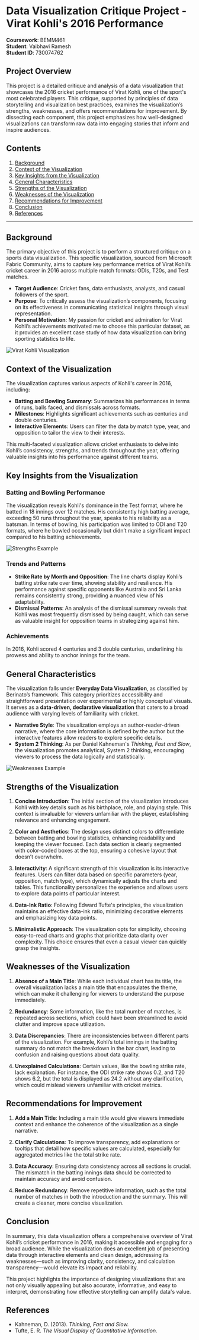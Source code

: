 # Data Visualization Critique Project - Virat Kohli's 2016 Performance

**Coursework**: BEMM461  
**Student**: Vaibhavi Ramesh  
**Student ID**: 730074762  

## Project Overview
This project is a detailed critique and analysis of a data visualization that showcases the 2016 cricket performance of Virat Kohli, one of the sport's most celebrated players. This critique, supported by principles of data storytelling and visualization best practices, examines the visualization’s strengths, weaknesses, and offers recommendations for improvement. By dissecting each component, this project emphasizes how well-designed visualizations can transform raw data into engaging stories that inform and inspire audiences.

## Contents
1. [Background](#background)
2. [Context of the Visualization](#context-of-the-visualization)
3. [Key Insights from the Visualization](#key-insights-from-the-visualization)
4. [General Characteristics](#general-characteristics)
5. [Strengths of the Visualization](#strengths-of-the-visualization)
6. [Weaknesses of the Visualization](#weaknesses-of-the-visualization)
7. [Recommendations for Improvement](#recommendations-for-improvement)
8. [Conclusion](#conclusion)
9. [References](#references)

---

## Background
The primary objective of this project is to perform a structured critique on a sports data visualization. This specific visualization, sourced from Microsoft Fabric Community, aims to capture key performance metrics of Virat Kohli’s cricket career in 2016 across multiple match formats: ODIs, T20s, and Test matches.

- **Target Audience**: Cricket fans, data enthusiasts, analysts, and casual followers of the sport.
- **Purpose**: To critically assess the visualization’s components, focusing on its effectiveness in communicating statistical insights through visual representation.
- **Personal Motivation**: My passion for cricket and admiration for Virat Kohli’s achievements motivated me to choose this particular dataset, as it provides an excellent case study of how data visualization can bring sporting statistics to life.

![Virat Kohli Visualization](assets/Visualisation.png)

## Context of the Visualization
The visualization captures various aspects of Kohli's career in 2016, including:

- **Batting and Bowling Summary**: Summarizes his performances in terms of runs, balls faced, and dismissals across formats.
- **Milestones**: Highlights significant achievements such as centuries and double centuries.
- **Interactive Elements**: Users can filter the data by match type, year, and opposition to tailor the view to their interests.

This multi-faceted visualization allows cricket enthusiasts to delve into Kohli’s consistency, strengths, and trends throughout the year, offering valuable insights into his performance against different teams.

## Key Insights from the Visualization

### Batting and Bowling Performance
The visualization reveals Kohli's dominance in the Test format, where he batted in 18 innings over 12 matches. His consistently high batting average, exceeding 50 runs throughout the year, speaks to his reliability as a batsman.
In terms of bowling, his participation was limited to ODI and T20 formats, where he bowled occasionally but didn’t make a significant impact compared to his batting achievements.

![Strengths Example](assets/Strengths.png)

### Trends and Patterns
- **Strike Rate by Month and Opposition**: The line charts display Kohli’s batting strike rate over time, showing stability and resilience. His performance against specific opponents like Australia and Sri Lanka remains consistently strong, providing a nuanced view of his adaptability.
- **Dismissal Patterns**: An analysis of the dismissal summary reveals that Kohli was most frequently dismissed by being caught, which can serve as valuable insight for opposition teams in strategizing against him.

### Achievements
In 2016, Kohli scored 4 centuries and 3 double centuries, underlining his prowess and ability to anchor innings for the team.

## General Characteristics
The visualization falls under **Everyday Data Visualization**, as classified by Berinato’s framework. This category prioritizes accessibility and straightforward presentation over experimental or highly conceptual visuals. It serves as a **data-driven, declarative visualization** that caters to a broad audience with varying levels of familiarity with cricket.

- **Narrative Style**: The visualization employs an author-reader-driven narrative, where the core information is defined by the author but the interactive features allow readers to explore specific details.
- **System 2 Thinking**: As per Daniel Kahneman's *Thinking, Fast and Slow*, the visualization promotes analytical, System 2 thinking, encouraging viewers to process the data logically and statistically.

![Weaknesses Example](assets/Weakness.png)

## Strengths of the Visualization

1. **Concise Introduction**: The initial section of the visualization introduces Kohli with key details such as his birthplace, role, and playing style. This context is invaluable for viewers unfamiliar with the player, establishing relevance and enhancing engagement.

2. **Color and Aesthetics**: The design uses distinct colors to differentiate between batting and bowling statistics, enhancing readability and keeping the viewer focused. Each data section is clearly segmented with color-coded boxes at the top, ensuring a cohesive layout that doesn’t overwhelm.

3. **Interactivity**: A significant strength of this visualization is its interactive features. Users can filter data based on specific parameters (year, opposition, match type), which dynamically adjusts the charts and tables. This functionality personalizes the experience and allows users to explore data points of particular interest.

4. **Data-Ink Ratio**: Following Edward Tufte's principles, the visualization maintains an effective data-ink ratio, minimizing decorative elements and emphasizing key data points.

5. **Minimalistic Approach**: The visualization opts for simplicity, choosing easy-to-read charts and graphs that prioritize data clarity over complexity. This choice ensures that even a casual viewer can quickly grasp the insights.

## Weaknesses of the Visualization

1. **Absence of a Main Title**: While each individual chart has its title, the overall visualization lacks a main title that encapsulates the theme, which can make it challenging for viewers to understand the purpose immediately.

2. **Redundancy**: Some information, like the total number of matches, is repeated across sections, which could have been streamlined to avoid clutter and improve space utilization.

3. **Data Discrepancies**: There are inconsistencies between different parts of the visualization. For example, Kohli’s total innings in the batting summary do not match the breakdown in the bar chart, leading to confusion and raising questions about data quality.

4. **Unexplained Calculations**: Certain values, like the bowling strike rate, lack explanation. For instance, the ODI strike rate shows 0.2, and T20 shows 6.2, but the total is displayed as 24.2 without any clarification, which could mislead viewers unfamiliar with cricket metrics.

## Recommendations for Improvement

1. **Add a Main Title**: Including a main title would give viewers immediate context and enhance the coherence of the visualization as a single narrative.

2. **Clarify Calculations**: To improve transparency, add explanations or tooltips that detail how specific values are calculated, especially for aggregated metrics like the total strike rate.

3. **Data Accuracy**: Ensuring data consistency across all sections is crucial. The mismatch in the batting innings data should be corrected to maintain accuracy and avoid confusion.

4. **Reduce Redundancy**: Remove repetitive information, such as the total number of matches in both the introduction and the summary. This will create a cleaner, more concise visualization.

## Conclusion
In summary, this data visualization offers a comprehensive overview of Virat Kohli’s cricket performance in 2016, making it accessible and engaging for a broad audience. While the visualization does an excellent job of presenting data through interactive elements and clean design, addressing its weaknesses—such as improving clarity, consistency, and calculation transparency—would elevate its impact and reliability.

This project highlights the importance of designing visualizations that are not only visually appealing but also accurate, informative, and easy to interpret, demonstrating how effective storytelling can amplify data's value.

## References
- Kahneman, D. (2013). *Thinking, Fast and Slow.*
- Tufte, E. R. *The Visual Display of Quantitative Information.*
